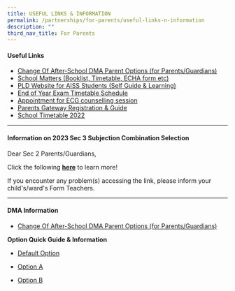 ```yaml
---
title: USEFUL LINKS & INFORMATION
permalink: /partnerships/for-parents/useful-links-n-information
description: ""
third_nav_title: For Parents
---
```

<h4><strong>Useful Links</strong></h4>
<ul>
<li><a href="https://form.gov.sg/6143ec0c70054d0012da2b0f" target="_blank" rel="noopener">Change Of After-School DMA Parent Options (for Parents/Guardians)</a></li>
<li><a href="/partnerships/school-matters" target="">School Matters (Booklist, Timetable, ECHA form etc)</a></li>
<li><a href="https://sites.google.com/moe.edu.sg/ictaiss4students/home" target="">PLD Website for AISS Students (Self Guide &amp; Learning)</a></li>
<li><a href="/partnerships/school-matters" target="">End of Year Exam Timetable Schedule</a></li>
<li><a href="https://go.gov.sg/ecgc-rachel" target="_blank" rel="noopener">Appointment for ECG counselling session</a></li>
<li><a href="/partnerships/for-parents/parents-gateway" target="">Parents Gateway Registration &amp; Guide</a></li>
<li><a href="/partnerships/school-matters" target="">School Timetable 2022</a></li>
</ul><hr>
<h4><strong>Information on 2023 Sec 3 Subjection Combination Selection</strong></h4>
<p>Dear Sec 2 Parents/Guardians,</p>
<p>Click the following <strong><a href="https://go.gov.sg/aiss-sec3-subjcombination" target="">here</a></strong> to learn more!</p>
<p>If you encounter any problem(s) accessing the link, please inform your child's/ward's Form Teachers.</p><hr>
<h4><strong>DMA Information</strong></h4>
<ul>
<li>
<p><a href="https://form.gov.sg/6143ec0c70054d0012da2b0f" target="_blank" rel="noopener">Change Of After-School DMA Parent Options (for Parents/Guardians)</a></p>
</li>
</ul>
<p><strong>Option Quick Guide &amp; Information</strong></p>
<ul>
<li>
<p><a href="/files/PORC4%20-%20DMA%20Parent%20Guide%20for%20Default%20Option%20Chrome%20Devices_2%20Sep%2021.pdf" target="_blank" rel="noopener">Default Option</a></p>
</li>
<li>
<p><a href="/files/PORC5%20-%20DMA%20Parent%20Guide%20for%20Option%20A%20Chrome%20Devices_2%20Sep%2021.pdf" target="_blank" rel="noopener">Option A</a></p>
</li>
<li>
<p><a href="/files/PORC6%20-%20DMA%20Parent%20Guide%20for%20Option%20B%20Chrome%20Devices_2%20Sep%2021.pdf" target="_blank" rel="noopener">Option B</a></p>
</li>
</ul>